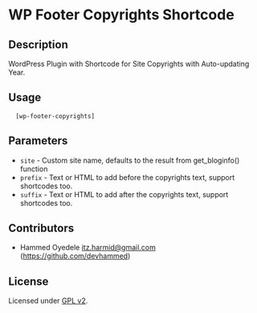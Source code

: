 # WP Footer Copyrights Shortcode

## Description

WordPress Plugin with Shortcode for Site Copyrights with Auto-updating Year.

## Usage

```
  [wp-footer-copyrights]
```

## Parameters

- `site`  - Custom site name, defaults to the result from get_bloginfo() function
- `prefix` - Text or HTML to add before the copyrights text, support shortcodes too.
- `suffix` - Text or HTML to add after the copyrights text, support shortcodes too.

## Contributors

* Hammed Oyedele <itz.harmid@gmail.com> (https://github.com/devhammed)

## License

Licensed under [GPL v2](http://www.opensource.org/licenses/gpl-license.php).
